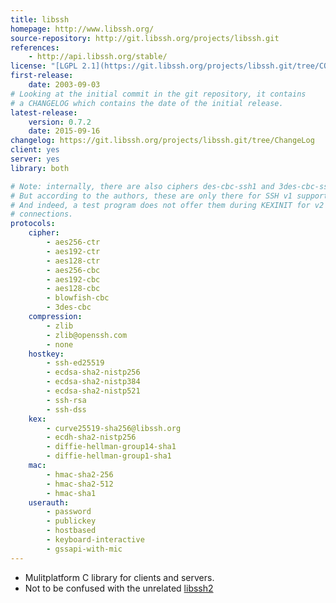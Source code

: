 ```yaml
---
title: libssh
homepage: http://www.libssh.org/
source-repository: http://git.libssh.org/projects/libssh.git
references:
    - http://api.libssh.org/stable/
license: "[LGPL 2.1](https://git.libssh.org/projects/libssh.git/tree/COPYING)"
first-release:
    date: 2003-09-03
# Looking at the initial commit in the git repository, it contains
# a CHANGELOG which contains the date of the initial release.
latest-release:
    version: 0.7.2
    date: 2015-09-16
changelog: https://git.libssh.org/projects/libssh.git/tree/ChangeLog
client: yes
server: yes
library: both

# Note: internally, there are also ciphers des-cbc-ssh1 and 3des-cbc-ssh1.
# But according to the authors, these are only there for SSH v1 support.
# And indeed, a test program does not offer them during KEXINIT for v2
# connections.
protocols:
    cipher:
        - aes256-ctr
        - aes192-ctr
        - aes128-ctr
        - aes256-cbc
        - aes192-cbc
        - aes128-cbc
        - blowfish-cbc
        - 3des-cbc
    compression:
        - zlib
        - zlib@openssh.com
        - none
    hostkey:
        - ssh-ed25519
        - ecdsa-sha2-nistp256
        - ecdsa-sha2-nistp384
        - ecdsa-sha2-nistp521
        - ssh-rsa
        - ssh-dss
    kex:
        - curve25519-sha256@libssh.org
        - ecdh-sha2-nistp256
        - diffie-hellman-group14-sha1
        - diffie-hellman-group1-sha1
    mac:
        - hmac-sha2-256
        - hmac-sha2-512
        - hmac-sha1
    userauth:
        - password
        - publickey
        - hostbased
        - keyboard-interactive
        - gssapi-with-mic
---
```

* Mulitplatform C library for clients and servers.
* Not to be confused with the unrelated [libssh2](/impls/libssh2.html)
